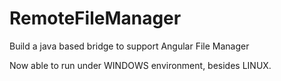 # RemoteFileManager
Build a java based bridge to support Angular File Manager

Now able to run under WINDOWS environment, besides LINUX.
